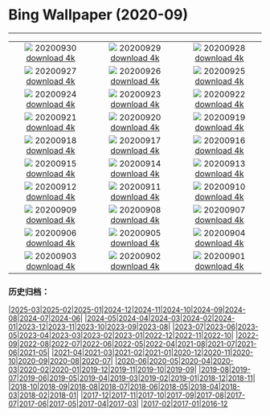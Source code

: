 # Bing Wallpaper (2020-09)
**************
| | | |
| :----: | :----: | :----: |
| ![](https://www.bing.com/th?id=OHR.LaragangaMoth_EN-US2112895555_1920x1080.jpg) 20200930 [download 4k](https://www.bing.com/th?id=OHR.LaragangaMoth_EN-US2112895555_UHD.jpg) | ![](https://www.bing.com/th?id=OHR.Lavaux_EN-US2058068352_1920x1080.jpg) 20200929 [download 4k](https://www.bing.com/th?id=OHR.Lavaux_EN-US2058068352_UHD.jpg) | ![](https://www.bing.com/th?id=OHR.GreatBlueShark_EN-US2007599182_1920x1080.jpg) 20200928 [download 4k](https://www.bing.com/th?id=OHR.GreatBlueShark_EN-US2007599182_UHD.jpg) |
| ![](https://www.bing.com/th?id=OHR.FraserRiver_EN-US1907103451_1920x1080.jpg) 20200927 [download 4k](https://www.bing.com/th?id=OHR.FraserRiver_EN-US1907103451_UHD.jpg) | ![](https://www.bing.com/th?id=OHR.WatkinsGlen_EN-US1837020817_1920x1080.jpg) 20200926 [download 4k](https://www.bing.com/th?id=OHR.WatkinsGlen_EN-US1837020817_UHD.jpg) | ![](https://www.bing.com/th?id=OHR.NatBookFest_EN-US1774393617_1920x1080.jpg) 20200925 [download 4k](https://www.bing.com/th?id=OHR.NatBookFest_EN-US1774393617_UHD.jpg) |
| ![](https://www.bing.com/th?id=OHR.Almabtrieb_EN-US4018816112_1920x1080.jpg) 20200924 [download 4k](https://www.bing.com/th?id=OHR.Almabtrieb_EN-US4018816112_UHD.jpg) | ![](https://www.bing.com/th?id=OHR.GoldenGinkgo_EN-US3839968097_1920x1080.jpg) 20200923 [download 4k](https://www.bing.com/th?id=OHR.GoldenGinkgo_EN-US3839968097_UHD.jpg) | ![](https://www.bing.com/th?id=OHR.Matamata_EN-US3735598473_1920x1080.jpg) 20200922 [download 4k](https://www.bing.com/th?id=OHR.Matamata_EN-US3735598473_UHD.jpg) |
| ![](https://www.bing.com/th?id=OHR.ToleranceShip_EN-US3673736433_1920x1080.jpg) 20200921 [download 4k](https://www.bing.com/th?id=OHR.ToleranceShip_EN-US3673736433_UHD.jpg) | ![](https://www.bing.com/th?id=OHR.MontereyPup_EN-US2187059694_1920x1080.jpg) 20200920 [download 4k](https://www.bing.com/th?id=OHR.MontereyPup_EN-US2187059694_UHD.jpg) | ![](https://www.bing.com/th?id=OHR.PirateSails_EN-US2113873762_1920x1080.jpg) 20200919 [download 4k](https://www.bing.com/th?id=OHR.PirateSails_EN-US2113873762_UHD.jpg) |
| ![](https://www.bing.com/th?id=OHR.IcelandicRettir_EN-US1987964770_1920x1080.jpg) 20200918 [download 4k](https://www.bing.com/th?id=OHR.IcelandicRettir_EN-US1987964770_UHD.jpg) | ![](https://www.bing.com/th?id=OHR.NationalArchives_EN-US1893473664_1920x1080.jpg) 20200917 [download 4k](https://www.bing.com/th?id=OHR.NationalArchives_EN-US1893473664_UHD.jpg) | ![](https://www.bing.com/th?id=OHR.CityofGuanajuato_EN-US1849642207_1920x1080.jpg) 20200916 [download 4k](https://www.bing.com/th?id=OHR.CityofGuanajuato_EN-US1849642207_UHD.jpg) |
| ![](https://www.bing.com/th?id=OHR.OutofManyOne_EN-US1814996781_1920x1080.jpg) 20200915 [download 4k](https://www.bing.com/th?id=OHR.OutofManyOne_EN-US1814996781_UHD.jpg) | ![](https://www.bing.com/th?id=OHR.YellowBells_EN-US1777995807_1920x1080.jpg) 20200914 [download 4k](https://www.bing.com/th?id=OHR.YellowBells_EN-US1777995807_UHD.jpg) | ![](https://www.bing.com/th?id=OHR.SangreCristoDunes_EN-US1709681114_1920x1080.jpg) 20200913 [download 4k](https://www.bing.com/th?id=OHR.SangreCristoDunes_EN-US1709681114_UHD.jpg) |
| ![](https://www.bing.com/th?id=OHR.MedievalRocamadour_EN-US1628540443_1920x1080.jpg) 20200912 [download 4k](https://www.bing.com/th?id=OHR.MedievalRocamadour_EN-US1628540443_UHD.jpg) | ![](https://www.bing.com/th?id=OHR.FreedomTower_EN-US1578681459_1920x1080.jpg) 20200911 [download 4k](https://www.bing.com/th?id=OHR.FreedomTower_EN-US1578681459_UHD.jpg) | ![](https://www.bing.com/th?id=OHR.KanchanaburiWaterfall_EN-US2607409705_1920x1080.jpg) 20200910 [download 4k](https://www.bing.com/th?id=OHR.KanchanaburiWaterfall_EN-US2607409705_UHD.jpg) |
| ![](https://www.bing.com/th?id=OHR.BeardedReedling_EN-US4518834402_1920x1080.jpg) 20200909 [download 4k](https://www.bing.com/th?id=OHR.BeardedReedling_EN-US4518834402_UHD.jpg) | ![](https://www.bing.com/th?id=OHR.OttoSettembre_EN-US4440807368_1920x1080.jpg) 20200908 [download 4k](https://www.bing.com/th?id=OHR.OttoSettembre_EN-US4440807368_UHD.jpg) | ![](https://www.bing.com/th?id=OHR.HammeringMan_EN-US4359081607_1920x1080.jpg) 20200907 [download 4k](https://www.bing.com/th?id=OHR.HammeringMan_EN-US4359081607_UHD.jpg) |
| ![](https://www.bing.com/th?id=OHR.LongIsland_EN-US4283514207_1920x1080.jpg) 20200906 [download 4k](https://www.bing.com/th?id=OHR.LongIsland_EN-US4283514207_UHD.jpg) | ![](https://www.bing.com/th?id=OHR.BeaverDam_EN-US4184266799_1920x1080.jpg) 20200905 [download 4k](https://www.bing.com/th?id=OHR.BeaverDam_EN-US4184266799_UHD.jpg) | ![](https://www.bing.com/th?id=OHR.PicoIsland_EN-US3959411167_1920x1080.jpg) 20200904 [download 4k](https://www.bing.com/th?id=OHR.PicoIsland_EN-US3959411167_UHD.jpg) |
| ![](https://www.bing.com/th?id=OHR.FinancialTowers_EN-US3881212547_1920x1080.jpg) 20200903 [download 4k](https://www.bing.com/th?id=OHR.FinancialTowers_EN-US3881212547_UHD.jpg) | ![](https://www.bing.com/th?id=OHR.SmithRock_EN-US3778263265_1920x1080.jpg) 20200902 [download 4k](https://www.bing.com/th?id=OHR.SmithRock_EN-US3778263265_UHD.jpg) | ![](https://www.bing.com/th?id=OHR.OysterMushroom_EN-US3687134393_1920x1080.jpg) 20200901 [download 4k](https://www.bing.com/th?id=OHR.OysterMushroom_EN-US3687134393_UHD.jpg) |

### 历史归档：

|[2025-03](/../2025-03/2025-03.md)|[2025-02](/../2025-02/2025-02.md)|[2025-01](/../2025-01/2025-01.md)|[2024-12](/../2024-12/2024-12.md)|[2024-11](/../2024-11/2024-11.md)|[2024-10](/../2024-10/2024-10.md)|[2024-09](/../2024-09/2024-09.md)|[2024-08](/../2024-08/2024-08.md)|[2024-07](/../2024-07/2024-07.md)|[2024-06](/../2024-06/2024-06.md)|
|[2024-05](/../2024-05/2024-05.md)|[2024-04](/../2024-04/2024-04.md)|[2024-03](/../2024-03/2024-03.md)|[2024-02](/../2024-02/2024-02.md)|[2024-01](/../2024-01/2024-01.md)|[2023-12](/../2023-12/2023-12.md)|[2023-11](/../2023-11/2023-11.md)|[2023-10](/../2023-10/2023-10.md)|[2023-09](/../2023-09/2023-09.md)|[2023-08](/../2023-08/2023-08.md)|
|[2023-07](/../2023-07/2023-07.md)|[2023-06](/../2023-06/2023-06.md)|[2023-05](/../2023-05/2023-05.md)|[2023-04](/../2023-04/2023-04.md)|[2023-03](/../2023-03/2023-03.md)|[2023-02](/../2023-02/2023-02.md)|[2023-01](/../2023-01/2023-01.md)|[2022-12](/../2022-12/2022-12.md)|[2022-11](/../2022-11/2022-11.md)|[2022-10](/../2022-10/2022-10.md)|
|[2022-09](/../2022-09/2022-09.md)|[2022-08](/../2022-08/2022-08.md)|[2022-07](/../2022-07/2022-07.md)|[2022-06](/../2022-06/2022-06.md)|[2022-05](/../2022-05/2022-05.md)|[2022-04](/../2022-04/2022-04.md)|[2021-08](/../2021-08/2021-08.md)|[2021-07](/../2021-07/2021-07.md)|[2021-06](/../2021-06/2021-06.md)|[2021-05](/../2021-05/2021-05.md)|
|[2021-04](/../2021-04/2021-04.md)|[2021-03](/../2021-03/2021-03.md)|[2021-02](/../2021-02/2021-02.md)|[2021-01](/../2021-01/2021-01.md)|[2020-12](/../2020-12/2020-12.md)|[2020-11](/../2020-11/2020-11.md)|[2020-10](/../2020-10/2020-10.md)|[2020-09](/2020-09.md)|[2020-08](/../2020-08/2020-08.md)|[2020-07](/../2020-07/2020-07.md)|
|[2020-06](/../2020-06/2020-06.md)|[2020-05](/../2020-05/2020-05.md)|[2020-04](/../2020-04/2020-04.md)|[2020-03](/../2020-03/2020-03.md)|[2020-02](/../2020-02/2020-02.md)|[2020-01](/../2020-01/2020-01.md)|[2019-12](/../2019-12/2019-12.md)|[2019-11](/../2019-11/2019-11.md)|[2019-10](/../2019-10/2019-10.md)|[2019-09](/../2019-09/2019-09.md)|
|[2019-08](/../2019-08/2019-08.md)|[2019-07](/../2019-07/2019-07.md)|[2019-06](/../2019-06/2019-06.md)|[2019-05](/../2019-05/2019-05.md)|[2019-04](/../2019-04/2019-04.md)|[2019-03](/../2019-03/2019-03.md)|[2019-02](/../2019-02/2019-02.md)|[2019-01](/../2019-01/2019-01.md)|[2018-12](/../2018-12/2018-12.md)|[2018-11](/../2018-11/2018-11.md)|
|[2018-10](/../2018-10/2018-10.md)|[2018-09](/../2018-09/2018-09.md)|[2018-08](/../2018-08/2018-08.md)|[2018-07](/../2018-07/2018-07.md)|[2018-06](/../2018-06/2018-06.md)|[2018-05](/../2018-05/2018-05.md)|[2018-04](/../2018-04/2018-04.md)|[2018-03](/../2018-03/2018-03.md)|[2018-02](/../2018-02/2018-02.md)|[2018-01](/../2018-01/2018-01.md)|
|[2017-12](/../2017-12/2017-12.md)|[2017-11](/../2017-11/2017-11.md)|[2017-10](/../2017-10/2017-10.md)|[2017-09](/../2017-09/2017-09.md)|[2017-08](/../2017-08/2017-08.md)|[2017-07](/../2017-07/2017-07.md)|[2017-06](/../2017-06/2017-06.md)|[2017-05](/../2017-05/2017-05.md)|[2017-04](/../2017-04/2017-04.md)|[2017-03](/../2017-03/2017-03.md)|
|[2017-02](/../2017-02/2017-02.md)|[2017-01](/../2017-01/2017-01.md)|[2016-12](/../2016-12/2016-12.md)